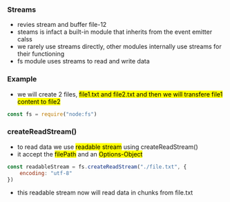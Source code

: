 ### Streams
- revies stream and buffer file-12
- steams is infact a built-in module that inherits from the event emitter calss
- we rarely use streams directly, other modules internally use streams for their functioning
- fs module uses streams to read and write data

### Example
- we will create 2 files, <mark>file1.txt and file2.txt</mar> and then we will transfere file1 content to file2

```js
const fs = require("node:fs")
```

### createReadStream()
- to read data we use <mark>readable stream</mark> using createReadStream()
- it accept the <mark>filePath</mark> and an <mark>Options-Object</mark>
```js
const readableStream = fs.createReadStream("./file.txt", {
    encoding: "utf-8"
})
```
- this readable stream now will read data in chunks from file.txt




